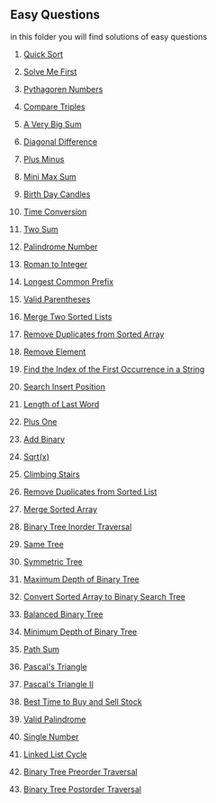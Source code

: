 ## Easy Questions
in this folder you will find solutions of easy questions


1. [Quick Sort](https://github.com/vahapgencdal/leetcode/tree/main/easy/quick_sort)
2. [Solve Me First](https://github.com/vahapgencdal/leetcode/tree/main/easy/solve_me_first)
3. [Pythagoren Numbers](https://github.com/vahapgencdal/leetcode/tree/main/easy/pythagorean_numbers)
4. [Compare Triples](https://github.com/vahapgencdal/leetcode/tree/main/easy/compare_triplets)
5. [A Very Big Sum](https://github.com/vahapgencdal/leetcode/tree/main/easy/a_very_big_sum)
6. [Diagonal Difference](https://github.com/vahapgencdal/leetcode/tree/main/easy/diagonal_difference)
7. [Plus Minus](https://github.com/vahapgencdal/leetcode/tree/main/easy/plus_minus)
8. [Mini Max Sum](https://github.com/vahapgencdal/leetcode/tree/main/easy/mini_max_sum)
9. [Birth Day Candles](https://github.com/vahapgencdal/leetcode/tree/main/easy/birthday_cake_candles)
10. [Time Conversion](https://github.com/vahapgencdal/leetcode/tree/main/easy/time_conversion)



1. [Two Sum](https://github.com/vahapgencdal/leetcode/tree/main/easy/two_sum)
2. [Palindrome Number]()
3. [Roman to Integer]()
4. [Longest Common Prefix]()
5. [Valid Parentheses]()
6. [Merge Two Sorted Lists]()
7. [Remove Duplicates from Sorted Array]()
8. [Remove Element]()
9. [Find the Index of the First Occurrence in a String]()
10. [Search Insert Position]()
11. [Length of Last Word]()
12. [Plus One]()
13. [Add Binary]()
14. [Sqrt(x)]()
15. [Climbing Stairs]()
16. [Remove Duplicates from Sorted List]()
17. [Merge Sorted Array]()
18. [Binary Tree Inorder Traversal]()
19. [Same Tree]()
20. [Symmetric Tree]()
21. [Maximum Depth of Binary Tree]()
22. [Convert Sorted Array to Binary Search Tree]()
23. [Balanced Binary Tree]()
24. [Minimum Depth of Binary Tree]()
25. [Path Sum]()
26. [Pascal's Triangle]()
27. [Pascal's Triangle II]()
28. [Best Time to Buy and Sell Stock]()
29. [Valid Palindrome]()
30. [Single Number]()
31. [Linked List Cycle]()
32. [Binary Tree Preorder Traversal]()
33. [Binary Tree Postorder Traversal]()
